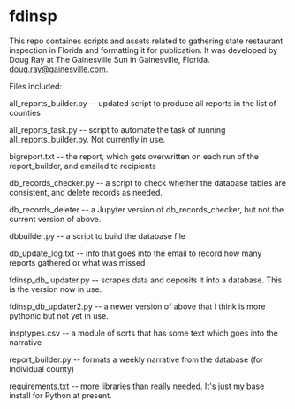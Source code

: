 # fdinsp

This repo containes scripts and assets related to gathering state restaurant inspection in Florida and formatting it for publication.
It was developed by Doug Ray at The Gainesville Sun in Gainesville, Florida. doug.ray@gainesville.com.

Files included:

all_reports_builder.py -- updated script to produce all reports in the list of counties

all_reports_task.py -- script to automate the task of running all_reports_builder.py. Not currently in use.

bigreport.txt -- the report, which gets overwritten on each run of the report_builder, and emailed to recipients

db_records_checker.py -- a script to check whether the database tables are consistent, and delete records as needed.

db_records_deleter -- a Jupyter version of db_records_checker, but not the current version of above.

dbbuilder.py -- a script to build the database file

db_update_log.txt -- info that goes into the email to record how many reports gathered or what was missed

fdinsp_db_ updater.py -- scrapes data and deposits it into a database. This is the version now in use.

fdinsp_db_updater2.py -- a newer version of above that I think is more pythonic but not yet in use.

insptypes.csv -- a module of sorts that has some text which goes into the narrative

report_builder.py -- formats a weekly narrative from the database (for individual county)

requirements.txt -- more libraries than really needed. It's just my base install for Python at present.
